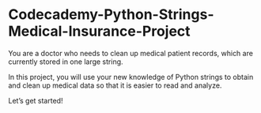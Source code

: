 # Codecademy-Python-Strings-Medical-Insurance-Project

You are a doctor who needs to clean up medical patient records, which are currently stored in one large string.

In this project, you will use your new knowledge of Python strings to obtain and clean up medical data so that it is easier to read and analyze.

Let’s get started!

